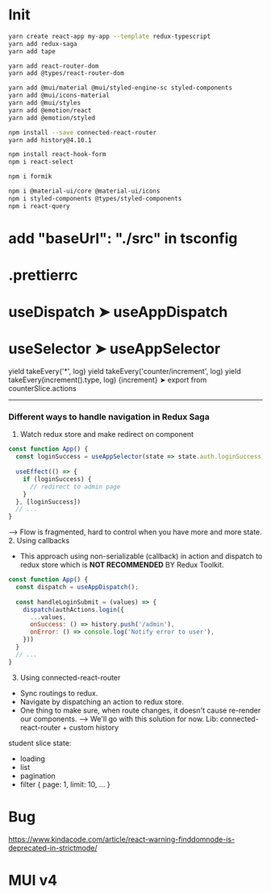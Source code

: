 # Init 
```bash
yarn create react-app my-app --template redux-typescript
yarn add redux-saga
yarn add tape

yarn add react-router-dom
yarn add @types/react-router-dom

yarn add @mui/material @mui/styled-engine-sc styled-components
yarn add @mui/icons-material 
yarn add @mui/styles
yarn add @emotion/react
yarn add @emotion/styled

npm install --save connected-react-router
yarn add history@4.10.1

npm install react-hook-form
npm i react-select

npm i formik

npm i @material-ui/core @material-ui/icons
npm i styled-components @types/styled-components
npm i react-query
```
# add  "baseUrl": "./src" in tsconfig

# .prettierrc

# useDispatch ➤ useAppDispatch
# useSelector ➤ useAppSelector

yield takeEvery('*', log)
yield takeEvery('counter/increment', log)
yield takeEvery(increment().type, log)  {increment} ➤ export from counterSlice.actions


----
### Different ways to handle navigation in Redux Saga
1. Watch redux store and make redirect on component
```jsx
const function App() {
  const loginSuccess = useAppSelector(state => state.auth.loginSuccess)
  
  useEffect(() => {
    if (loginSuccess) {
      // redirect to admin page
    }
  }, [loginSuccess])
  // ...
}
```
--> Flow is fragmented, hard to control when you have more and more state.
2. Using callbacks
- This approach using non-serializable (callback) in action and dispatch to redux store which is **NOT RECOMMENDED** BY Redux Toolkit.
```jsx
const function App() {
  const dispatch = useAppDispatch();
  
  const handleLoginSubmit = (values) => {
    dispatch(authActions.login({
      ...values,
      onSuccess: () => history.push('/admin'),
      onError: () => console.log('Notify error to user'),
    }))
  }
  // ...
}
```
3. Using connected-react-router
- Sync routings to redux.
- Navigate by dispatching an action to redux store.
- One thing to make sure, when route changes, it doesn't cause re-render our components.
--> We'll go with this solution for now.
Lib: connected-react-router + custom history


student slice state:
- loading
- list
- pagination
- filter { page: 1, limit: 10, ... }

# Bug
https://www.kindacode.com/article/react-warning-finddomnode-is-deprecated-in-strictmode/

# MUI v4